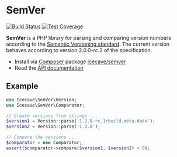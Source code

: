 # SemVer

[![Build Status]](http://travis-ci.org/IcecaveStudios/semver)
[![Test Coverage]](http://icecavestudios.github.io/semver/artifacts/tests/coverage)

**SemVer** is a PHP library for parsing and comparing version numbers according to the [Semantic Versioning standard](http://semver.org).
The current version behaves according to version 2.0.0-rc.2 of the specification.

* Install via [Composer](http://getcomposer.org) package [icecave/semver](https://packagist.org/packages/icecave/semver)
* Read the [API documentation](http://icecavestudios.github.io/semver/artifacts/documentation/api/)

## Example

```php
use Icecave\SemVer\Version;
use Icecave\SemVer\Comparator;

// Create versions from strings ...
$version1 = Version::parse('1.2.0-rc.1+build.meta.data');
$version2 = Version::parse('1.3.0');

// Compare the versions ...
$comparator = new Comparator;
assert($comparator->compare($version1, $version2) < 0);
```

<!-- references -->
[Build Status]: https://raw.github.com/IcecaveStudios/semver/gh-pages/artifacts/images/icecave/regular/build-status.png
[Test Coverage]: https://raw.github.com/IcecaveStudios/semver/gh-pages/artifacts/images/icecave/regular/coverage.png

